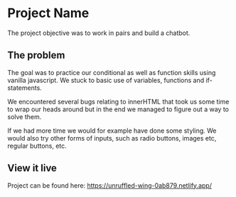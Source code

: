 # Project Name

The project objective was to work in pairs and build a chatbot.

## The problem

The goal was to practice our conditional as well as function skills using vanilla javascript. We stuck to basic use of variables, functions and if-statements.

We encountered several bugs relating to innerHTML that took us some time to wrap our heads around but in the end we managed to figure out a way to solve them.

If we had more time we would for example have done some styling. We would also try other forms of inputs, such as radio buttons, images etc, regular buttons, etc.

## View it live

Project can be found here:
https://unruffled-wing-0ab879.netlify.app/
